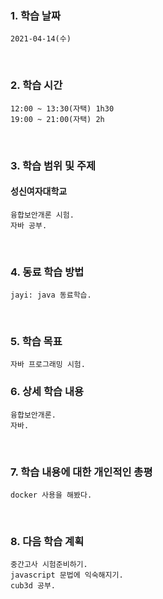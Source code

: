 ### 1. 학습 날짜
    2021-04-14(수)
​
### 2. 학습 시간
    12:00 ~ 13:30(자택) 1h30
    19:00 ~ 21:00(자택) 2h
​
### 3. 학습 범위 및 주제    
#### 성신여자대학교
    융합보안개론 시험.
    자바 공부.
​
### 4. 동료 학습 방법
    jayi: java 동료학습.
​
### 5. 학습 목표
    자바 프로그래밍 시험.
    
### 6. 상세 학습 내용
    융합보안개론.
    자바.
​
### 7. 학습 내용에 대한 개인적인 총평
    docker 사용을 해봤다.
​
### 8. 다음 학습 계획
    중간고사 시험준비하기.
    javascript 문법에 익숙해지기.
    cub3d 공부.